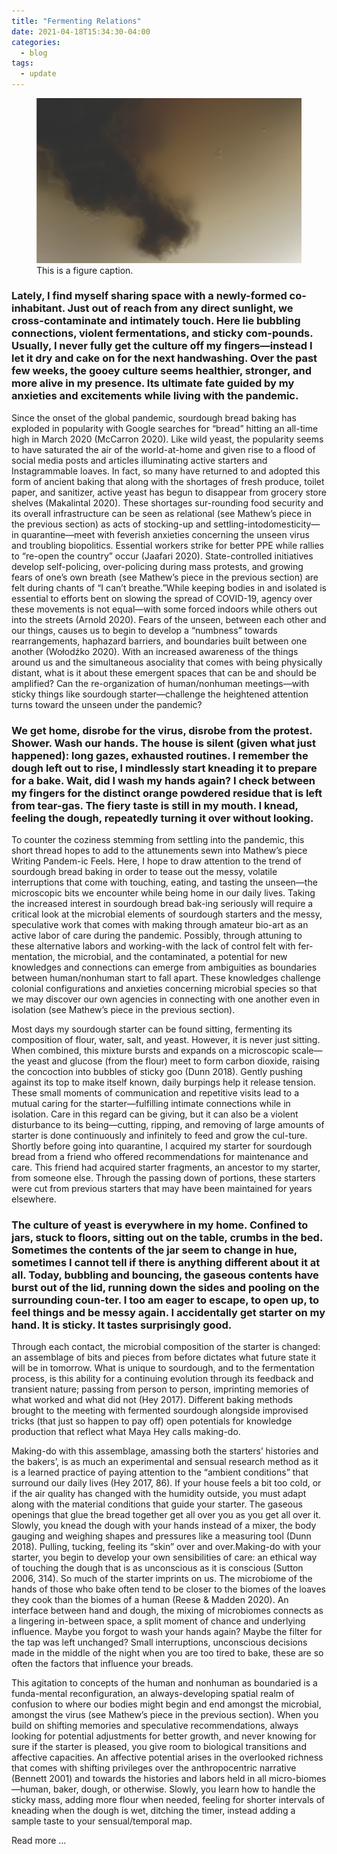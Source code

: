 ```yaml
---
title: "Fermenting Relations"
date: 2021-04-18T15:34:30-04:00
categories:
  - blog
tags:
  - update
---
```


<figure>
  <img src="https://raw.githubusercontent.com/johnnygainer/johnnygainer.github.io/master/assets/images/DeepinScreenshot_select-area_20210322104211.png" alt="this is a placeholder image">
  <figcaption>This is a figure caption.</figcaption>
</figure>


<h3>Lately, I find myself sharing space with a newly-formed co-inhabitant. Just out of reach from any direct sunlight, we cross-contaminate and intimately touch. Here lie bubbling connections, violent fermentations, and sticky com-pounds. Usually, I never fully get the culture off my fingers—instead I let it dry and cake on for the next handwashing. Over the past few weeks, the gooey culture seems healthier, stronger, and more alive in my presence. Its ultimate fate guided by my anxieties and excitements while living with the pandemic.</h3>

Since the onset of the global pandemic, sourdough bread baking has exploded in popularity with Google searches for “bread” hitting an all-time high in March 2020 (McCarron 2020). Like wild yeast, the popularity seems to have saturated the air of the world-at-home and given rise to a flood of social media posts and articles illuminating active starters and Instagrammable loaves. In fact, so many have returned to and adopted this form of ancient baking that along with the shortages of fresh produce, toilet paper, and sanitizer, active yeast has begun to disappear from grocery store shelves (Makalintal 2020). These shortages sur-rounding food security and its overall infrastructure can be seen as relational (see Mathew’s piece in the previous section) as acts of stocking-up and settling-intodomesticity—in quarantine—meet with feverish anxieties concerning the unseen virus and troubling biopolitics. Essential workers strike for better PPE while rallies to “re-open the country” occur (Jaafari 2020). State-controlled initiatives develop self-policing, over-policing during mass protests, and growing fears of one’s own breath (see Mathew’s piece in the previous section) are felt during chants of “I can’t breathe.”While keeping bodies in and isolated is essential to efforts bent on slowing the spread of COVID-19, agency over these movements is not equal—with some forced indoors while others out into the streets (Arnold 2020). Fears of the unseen, between each other and our things, causes us to begin to develop a “numbness” towards rearrangements, haphazard barriers, and boundaries built between one another (Wołodźko 2020). With an increased awareness of the things around us and the simultaneous asociality that comes with being physically distant, what is it about these emergent spaces that can be and should be amplified? Can the re-organization of human/nonhuman meetings—with sticky things like sourdough starter—challenge the heightened attention turns toward the unseen under the pandemic?

<h3>We get home, disrobe for the virus, disrobe from the protest. Shower. Wash our hands. The house is silent (given what just happened): long gazes, exhausted routines. I remember the dough left out to rise, I mindlessly start kneading it to prepare for a bake. Wait, did I wash my hands again? I check between my fingers for the distinct orange powdered residue that is left from tear-gas. The fiery taste is still in my mouth. I knead, feeling the dough, repeatedly turning it over without looking. </h3>

To counter the coziness stemming from settling into the pandemic, this short thread hopes to add to the attunements sewn into Mathew’s piece Writing Pandem-ic Feels. Here, I hope to draw attention to the trend of sourdough bread baking in order to tease out the messy, volatile interruptions that come with touching, eating, and tasting the unseen—the microscopic bits we encounter while being home in our daily lives. Taking the increased interest in sourdough bread bak-ing seriously will require a critical look at the microbial elements of sourdough starters and the messy, speculative work that comes with making through amateur bio-art as an active labor of care during the pandemic. Possibly, through attuning to these alternative labors and working-with the lack of control felt with fer-mentation, the microbial, and the contaminated, a potential for new knowledges and connections can emerge from ambiguities as boundaries between human/nonhuman start to fall apart. These knowledges challenge colonial configurations and anxieties concerning microbial species so that we may discover our own agencies in connecting with one another even in isolation (see Mathew’s piece in the previous section).

Most days my sourdough starter can be found sitting, fermenting its composition of flour, water, salt, and yeast. However, it is never just sitting. When combined, this mixture bursts and expands on a microscopic scale—the yeast and glucose (from the flour) meet to form carbon dioxide, raising the concoction into bubbles of sticky goo (Dunn 2018). Gently pushing against its top to make itself known, daily burpings help it release tension. These small moments of communication and repetitive visits lead to a mutual caring for the starter—fulfilling intimate connections while in isolation. Care in this regard can be giving, but it can also be a violent disturbance to its being—cutting, ripping, and removing of large amounts of starter is done continuously and infinitely to feed and grow the cul-ture. Shortly before going into quarantine, I acquired my starter for sourdough bread from a friend who offered recommendations for maintenance and care. This friend had acquired starter fragments, an ancestor to my starter, from someone else. Through the passing down of portions, these starters were cut from previous starters that may have been maintained for years elsewhere.

<h3>The culture of yeast is everywhere in my home. Confined to jars, stuck to floors, sitting out on the table, crumbs in the bed. Sometimes the contents of the jar seem to change in hue, sometimes I cannot tell if there is anything different about it at all. Today, bubbling and bouncing, the gaseous contents have burst out of the lid, running down the sides and pooling on the surrounding coun-ter. I too am eager to escape, to open up, to feel things and be messy again. I accidentally get starter on my hand. It is sticky. It tastes surprisingly good.</h3>

Through each contact, the microbial composition of the starter is changed: an assemblage of bits and pieces from before dictates what future state it will be in tomorrow. What is unique to sourdough, and to the fermentation process, is this ability for a continuing evolution through its feedback and transient nature; passing from person to person, imprinting memories of what worked and what did not (Hey 2017). Different baking methods brought to the meeting with fermented sourdough alongside improvised tricks (that just so happen to pay off) open potentials for knowledge production that reflect what Maya Hey calls making-do. 

Making-do with this assemblage, amassing both the starters’ histories and the bakers’, is as much an experimental and sensual research method as it is a learned practice of paying attention to the “ambient conditions” that surround our daily lives (Hey 2017, 86). If your house feels a bit too cold, or if the air quality has changed with the humidity outside, you must adapt along with the material conditions that guide your starter. The gaseous openings that glue the bread together get all over you as you get all over it. Slowly, you knead the dough with your hands instead of a mixer, the body gauging and weighing shapes and pressures like a measuring tool (Dunn 2018). Pulling, tucking, feeling its “skin” over and over.Making-do with your starter, you begin to develop your own sensibilities of care: an ethical way of touching the dough that is as unconscious as it is conscious (Sutton 2006, 314). So much of the starter imprints on us. The microbiome of the hands of those who bake often tend to be closer to the biomes of the loaves they cook than the biomes of a human (Reese & Madden 2020). An interface between hand and dough, the mixing of microbiomes connects as a lingering in-between space, a split moment of chance and underlying influence. Maybe you forgot to wash your hands again? Maybe the filter for the tap was left unchanged? Small interruptions, unconscious decisions made in the middle of the night when you are too tired to bake, these are so often the factors that influence your breads.

This agitation to concepts of the human and nonhuman as boundaried is a funda-mental reconfiguration, an always-developing spatial realm of confusion to where our bodies might begin and end amongst the microbial, amongst the virus (see Mathew’s piece in the previous section). When you build on shifting memories and speculative recommendations, always looking for potential adjustments for better growth, and never knowing for sure if the starter is pleased, you give room to biological transitions and affective capacities. An affective potential arises in the overlooked richness that comes with shifting privileges over the anthropocentric narrative (Bennett 2001) and towards the histories and labors held in all micro-biomes—human, baker, dough, or otherwise. Slowly, you learn how to handle the sticky mass, adding more flour when needed, feeling for shorter intervals of kneading when the dough is wet, ditching the timer, instead adding a sample taste to your sensual/temporal map.

Read more ... 
